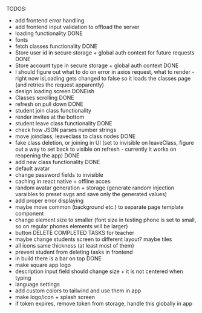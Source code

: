 TODOS:
  - add frontend error handling
  - add frontend input validation to offload the server
  - loading functionality DONE
  - fonts
  - fetch classes functionality DONE
  - Store user id in secure storage + global auth context for future requests DONE
  - Store account type in secure storage + global auth context DONE
  - I should figure out what to do on error in axios request, what to render - right now isLoading gets changed to false so it loads the classes page (and retries the request apparently)
  - design loading screen DONEish
  - Classes scrolling DONE
  - refresh on pull down DONE
  - student join class functionality
  - render invites at the bottom
  - student leave class functionality DONE
  - check how JSON parses number strings
  - move joinclass, leaveclass to class nodes DONE
  - fake class deletion, or joining in UI (set to invisible on leaveClass, figure out a way to set back to visible on refresh - currently it works on reopening the app) DONE
  - add new class functionality DONE
  - default avatar
  - change password fields to invisible
  - caching in react native + offline acces
  - random avatar generation + storage (generate random injection varaibles to preset svgs and save only the generated values)
  - add proper error displaying
  - maybe move common (background etc.) to separate page template component
  - change element size to smaller (font size in testing phone is set to small, so on regular phones elements will be larger)
  - button DELETE COMPLETED TASKS for teacher
  - maybe change students screen to different layout? maybe tiles
  - all icons same thickness (at least most of them)
  - prevent student from deleting tasks in frontend
  - in build there is a bar on top DONE
  - make square app logo
  - description input field should change size + it is not centered when typing
  - language settings
  - add custom colors to tailwind and use them in app
  - make logo/icon + splash screen
  - if token expires, remove token from storage, handle this globally in app